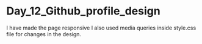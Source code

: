 # Day_12_Github_profile_design
I have made the page responsive
I also used media queries inside style.css file for changes in the design.
